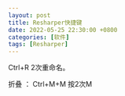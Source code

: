 ```yaml
---
layout: post
title: Resharper快捷键
date: 2022-05-25 22:30:00 +0800
categories: [软件]
tags: [Resharper]
---
```

Ctrl+R 2次重命名。

折叠 ： Ctrl+M+M 按2次M